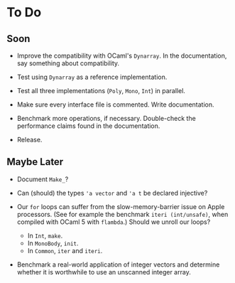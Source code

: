 # To Do

## Soon

* Improve the compatibility with OCaml's `Dynarray`.
  In the documentation, say something about compatibility.

* Test using `Dynarray` as a reference implementation.

* Test all three implementations (`Poly`, `Mono`, `Int`) in parallel.

* Make sure every interface file is commented. Write documentation.

* Benchmark more operations, if necessary.
  Double-check the performance claims
  found in the documentation.

* Release.

## Maybe Later

* Document `Make_`?

* Can (should) the types `'a vector` and `'a t` be declared injective?

* Our `for` loops can suffer from the slow-memory-barrier issue on Apple
  processors. (See for example the benchmark `iteri (int/unsafe)`, when
  compiled with OCaml 5 with `flambda`.) Should we unroll our loops?
  + In `Int`, `make`.
  + In `MonoBody`, `init`.
  + In `Common`, `iter` and `iteri`.

* Benchmark a real-world application of integer vectors and determine
  whether it is worthwhile to use an unscanned integer array.
